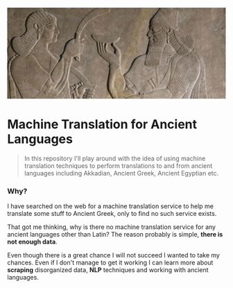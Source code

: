 ![img](https://github.com/cemreefe/ancient-machine-translation/blob/master/media/assyrian-relief.jpg?raw=true)

# Machine Translation for Ancient Languages
> In this repository I'll play around with the idea of using machine translation techniques to perform translations to and from ancient languages including Akkadian, Ancient Greek, Ancient Egyptian etc.

### Why?
I have searched on the web for a machine translation service to help me translate some stuff to Ancient Greek, only to find no such service exists.

That got me thinking, why is there no machine translation service for any ancient languages other than Latin? The reason probably is simple, **there is not enough data**.

Even though there is a great chance I will not succeed I wanted to take my chances. Even if I don't manage to get it working I can learn more about **scraping** disorganized data, **NLP** techniques and working with ancient languages.